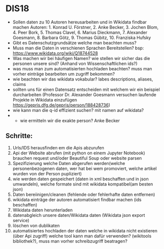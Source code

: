 # DIS18

* Sollen daten zu 10 Autoren hereusarbeiten und in Wikidata findbar machen Autoren: 1. Konrad U. Förstner, 2. Anke Becker, 3. Jochen Blom, 4. Peer Bork, 5. Thomas Clavel, 6. Marius Dieckmann, 7. Alexander Goesmann, 8. Barbara Götz, 9. Thomas Gübitz, 10. Franziska Hufsky  
* Gibt es Datenschutzgrundsätze welche man beachten muss?
* Muss man die Daten in verschienen Sprachen Bereitstellen? bsp: https://www.wikidata.org/wiki/Q18744528
* Was machen wir bei häufigen Namen? wie stellen wir sicher das die personen unsere sind? (Anhand von Wissenschaftlichen ids?)
* was muss man zum automatisierten hochladen beachten? muss man vorher einträge bearbeiten um zugriff bekommen?
* wie beachten wir das wikidata vokabular? labes descriptions, aliases, claims
* sollten uns für einen Datensatz entscheiden mit welchem wir ein beispiel durcharbeiten (Professor Dr. Alexander Goesmann versuchen laufende Projekte in Wikidata einzufügen https://gepris.dfg.de/gepris/person/188428736)
* wie kann man die q-id effizient suchen? mit namen auf wikidata?
*   - wie ermitteln wir die exakte person? Anke Becker

## Schritte:
1. Urls/IDS herausfinden em die Apis abzurufen   
2. Api der Website abrufen (mit python on einem Jupyter Notebook) brauchen request und/oder Beautiful Soup oder website parsen
3. Spezifizierung welche Daten abgerufen werden(welche personenbezogenen daten, wer hat bei wem promoviert, welche artikel wurden von der Person pupliziert)
4. wie werden daten gespeichert (daten in xml beschaffen und in json umwandeln), welche formate sind mit wikidata kompatibel(am besten json)
5. Daten bereiinigen/cleanen (fehlende oder fehlerhafte daten entfernen)
6. wikidata einträge der autoren automatisiert findbar machen (ids beschaffen)
7. Wikidata daten herunterladen
8. datenabgleich unsere daten/Wikidata daten (Wikidata json export service)
9. löschen von dublikaten 
10. automatisiertes hochladen der daten welche in wikidata nicht existieren (über Api zugriff) welche tool kann man dafür verwenden? (wikitools bibliothek?), muss man vorher schreibzugriff beatragen?

